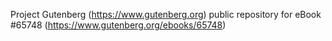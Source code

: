 Project Gutenberg (https://www.gutenberg.org) public repository for
eBook #65748 (https://www.gutenberg.org/ebooks/65748)

